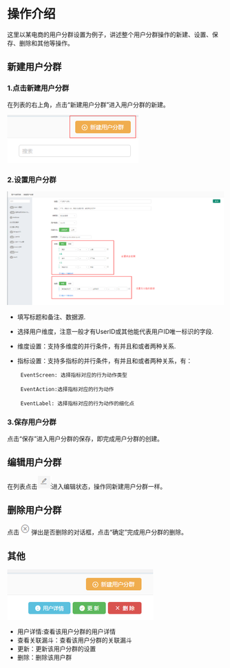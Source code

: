 # 操作介绍

这里以某电商的用户分群设置为例子，讲述整个用户分群操作的新建、设置、保存、删除和其他等操作。

## 新建用户分群

### **1.点击新建用户分群**

在列表的右上角，点击“新建用户分群”进入用户分群的新建。

![](/assets/fenqun/2.png)

### **2.设置用户分群**

![](/assets/fenqun/3.png)

* 填写标题和备注、数据源.
* 选择用户维度，注意一般才有UserID或其他能代表用户ID唯一标识的字段.
* 维度设置：支持多维度的并行条件，有并且和或者两种关系.
* 指标设置：支持多指标的并行条件，有并且和或者两种关系，有：

  ```
   EventScreen: 选择指标对应的行为动作类型

   EventAction:选择指标对应的行为动作

   EventLabel: 选择指标对应的行为动作的细化点
  ```

### **3.保存用户分群**

点击“保存”进入用户分群的保存，即完成用户分群的创建。

## 编辑用户分群

在列表点击![](/assets/1.png)进入编辑状态，操作同新建用户分群一样。

## 删除用户分群

点击![](/assets/2.png)弹出是否删除的对话框，点击“确定”完成用户分群的删除。

## 其他

![](/assets/fenqun/4.png)

* 用户详情:查看该用户分群的用户详情
* 查看关联漏斗：查看该用户分群的关联漏斗
* 更新：更新该用户分群的设置
* 删除：删除该用户群



